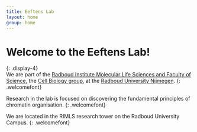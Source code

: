 ```yaml
---
title: Eeftens Lab
layout: home
group: home
---
```


# Welcome to the Eeftens Lab!
{: .display-4}
<br>
We are part of the [Radboud Institute Molecular Life Sciences and Faculty of Science](http://https://www.ru.nl/science/rimls/about//), the [Cell Biology group](https://www.ru.nl/science/rimls/research/cell-biology/), at the [Radboud University Nijmegen](http://ru.nl/).
{: .welcomefont}

<!--![Fraser lab logo](static/img/logo/jf_retreat_logo.svg){:style="max-width: 100%; height: auto;"}-->

Research in the lab is focused on discovering the fundamental principles of chromatin organisation.
{: .welcomefont}

We are located in the RIMLS research tower on the Radboud University Campus.
{: .welcomefont}
